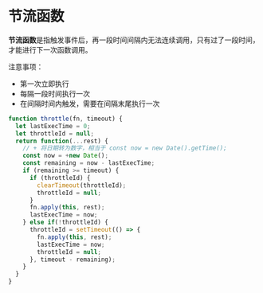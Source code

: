 # 节流函数

**节流函数**是指触发事件后，再一段时间间隔内无法连续调用，只有过了一段时间，才能进行下一次函数调用。

注意事项：

- 第一次立即执行
- 每隔一段时间执行一次
- 在间隔时间内触发，需要在间隔末尾执行一次

```js
function throttle(fn, timeout) {
  let lastExecTime = 0;
  let throttleId = null;
  return function(...rest) {
    // + 将日期转为数字，相当于 const now = new Date().getTime();
    const now = +new Date();
    const remaining = now - lastExecTime;
    if (remaining >= timeout) {
      if (throttleId) {
        clearTimeout(throttleId);
        throttleId = null;
      }
      fn.apply(this, rest);
      lastExecTime = now;
    } else if(!throttleId) {
      throttleId = setTimeout(() => {
        fn.apply(this, rest);
        lastExecTime = now;
        throttleId = null;
      }, timeout - remaining);
    }
  }
}
```